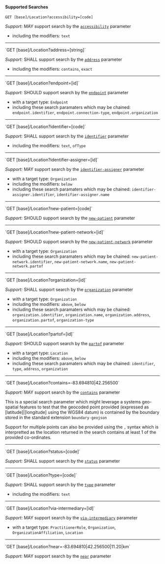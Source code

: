 #### Supported Searches

`GET [base]/Location?accessibility=[code]`

*Support:* MAY support search by the [`accessibility`](SearchParameter-location-accessibility.html) parameter
   - including the modifiers:  `text`
<hr />
`GET [base]/Location?address=[string]`

*Support:* SHALL support search by the [`address`](SearchParameter-location-address.html) parameter  
   - including the modifiers:  `contains`, `exact`
<hr />
`GET [base]/Location?endpoint=[id]`

*Support:* SHOULD support search by the [`endpoint`](SearchParameter-location-endpoint.html) parameter
   - with a target type:  `Endpoint`
   - including these search paramaters which may be chained:  `endpoint.identifier`, `endpoint.connection-type`, `endpoint.organization`
<hr />
`GET [base]/Location?identifier=[code]`

*Support:* SHALL support search by the [`identifier`](SearchParameter-location-identifier.html) parameter  
   - including the modifiers:  `text`, `ofType`
<hr />
`GET [base]/Location?identifier-assigner=[id]`

*Support:* MAY support search by the [`identifier-assigner`](SearchParameter-location-identifier-assigner.html) parameter
   - with a target type:  `Organization`
   - including the modifiers:  `below`  
   - including these search paramaters which may be chained:  `identifier-assigner.identifier`, `identifier-assigner.name`
<hr />
`GET [base]/Location?new-patient=[code]`

*Support:* SHOULD support search by the [`new-patient`](SearchParameter-location-new-patient.html) parameter     
<hr />
`GET [base]/Location?new-patient-network=[id]`

*Support:* SHOULD support search by the [`new-patient-network`](SearchParameter-location-new-patient-network.html) parameter
   - with a target type:  `Organization`   
   - including these search paramaters which may be chained:  `new-patient-network.identifier`, `new-patient-network.name`, `new-patient-network.partof`
<hr />
`GET [base]/Location?organization=[id]`

*Support:* SHALL support search by the [`organization`](SearchParameter-location-organization.html) parameter
   - with a target type:  `Organization`
   - including the modifiers:  `above`, `below`  
   - including these search paramaters which may be chained:  `organization.identifier`, `organization.name`, `organization.address`, `organization.partof`, `organization-type`
<hr />
`GET [base]/Location?partof=[id]`

*Support:* SHOULD support search by the [`partof`](SearchParameter-location-partof.html) parameter
   - with a target type:  `Location`
   - including the modifiers:  `above`, `below`  
   - including these search paramaters which may be chained:  `identifier`, `type`, `address`, `organization`
<hr />
`GET [base]/Location?contains=-83.694810|42.256500`

*Support:* MAY support search by the [`contains`](SearchParameter-location-contains.html) parameter   

This is a special search parameter which might leverage a systems geo-spatial
features to test that the geocoded point provided 
(expressed as [latitude]|[longitude] using the WGS84 datum)
is contained by the boundary stored in the standard extension `boundary-geojson`

Support for multiple points can also be provided using the `,` syntax which
is interpretted as the location returned in the search contains at least 1 of the
provided co-ordinates.

<hr />
`GET [base]/Location?status=[code]`

*Support:* SHALL support search by the [`status`](SearchParameter-location-status.html) parameter
<hr />
`GET [base]/Location?type=[code]`

*Support:* SHALL support search by the [`type`](SearchParameter-location-type.html) parameter  
   - including the modifiers:  `text`   
<hr />
`GET [base]/Location?via-intermediary=[id]`

*Support:* MAY support search by the [`via-intermediary`](SearchParameter-location-via-intermediary.html) parameter
   - with a target type:  `PractitionerRole`, `Organization`, `OrganizationAffiliation`, `Location`    

<hr />
`GET [base]/Location?near=-83.694810|42.256500|11.20|km`

*Support:* MAY support search by the [`near`](http://hl7.org/fhir/location.html#positional) parameter
